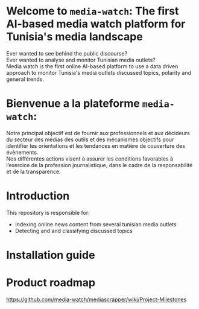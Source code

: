 # Welcome to `media-watch`: The first AI-based media watch platform for Tunisia's media landscape
Ever wanted to see behind the public discourse?  
Ever wanted to analyse and monitor Tunisian media outlets?  
Media watch is the first online AI-based platform to use a data driven approach to monitor Tunisia's media outlets discussed topics, polarity and general trends.  

# Bienvenue a la plateforme `media-watch`:
Notre principal objectif est de fournir aux professionnels et aux décideurs du secteur des médias des outils et des mécanismes objectifs pour identifier les orientations et les tendances en matière de couverture des évènements.  
Nos différentes actions visent à assurer les conditions favorables à l’exercice de la profession journalistique, dans le cadre de la responsabilité et de la transparence. 

# Introduction
This repository is responsible for:
- Indexing online news content from several tunisian media outlets
- Detecting and and classifying discussed topics

# Installation guide

# Product roadmap
https://github.com/media-watch/mediascrapper/wiki/Project-Milestones 
